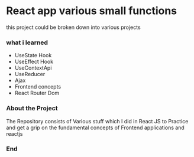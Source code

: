 # React app various small functions 

this project could be broken down into various projects

### what i learned

- UseState Hook
- UseEffect Hook
- UseContextApi
- UseReducer
- Ajax
- Frontend concepts
- React Router Dom

### About the Project
The Repository consists of Various stuff which I did in React JS to Practice and get a grip on the fundamental concepts of Frontend applications and reactjs

### End

